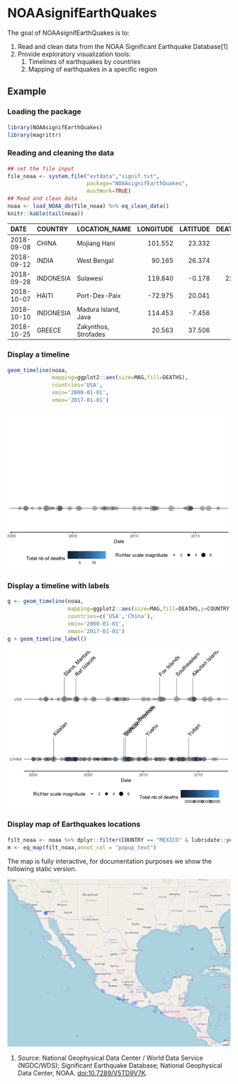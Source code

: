<!-- README.md is generated from README.Rmd. Please edit that file -->

# NOAAsignifEarthQuakes

The goal of NOAAsignifEarthQuakes is to:

1.  Read and clean data from the NOAA Significant Earthquake
    Database\[1\]
2.  Provide exploratory visualization tools:
    1.  Timelines of earthquakes by countries
    2.  Mapping of earthquakes in a specific region

## Example

### Loading the package

``` r
library(NOAAsignifEarthQuakes)
library(magrittr)
```

### Reading and cleaning the data

``` r
## set the file input
file_noaa <- system.file("extdata","signif.txt",
                         package="NOAAsignifEarthQuakes",
                         mustWork=TRUE)
## Read and clean data
noaa <- load_NOAA_db(file_noaa) %>% eq_clean_data()
knitr::kable(tail(noaa))
```

| DATE       | COUNTRY   | LOCATION\_NAME       | LONGITUDE | LATITUDE | DEATHS | MAG |
| :--------- | :-------- | :------------------- | --------: | -------: | -----: | --: |
| 2018-09-08 | CHINA     | Mojiang Hani         |   101.552 |   23.332 |     NA | 5.6 |
| 2018-09-12 | INDIA     | West Bengal          |    90.165 |   26.374 |      1 | 5.3 |
| 2018-09-28 | INDONESIA | Sulawesi             |   119.840 |  \-0.178 |   2256 | 7.5 |
| 2018-10-07 | HAITI     | Port-Dex-Paix        |  \-72.975 |   20.041 |     18 | 5.9 |
| 2018-10-10 | INDONESIA | Madura Island, Java  |   114.453 |  \-7.456 |      4 | 6.0 |
| 2018-10-25 | GREECE    | Zakynthos, Strofades |    20.563 |   37.506 |     NA | 6.8 |

### Display a timeline

``` r
geom_timeline(noaa,
              mapping=ggplot2::aes(size=MAG,fill=DEATHS),
              countries='USA',
              xmin='2000-01-01',
              xmax='2017-01-01')
```

![](README-timeline_usa-1.png)<!-- -->

### Display a timeline with labels

``` r
g <- geom_timeline(noaa,
                   mapping=ggplot2::aes(size=MAG,fill=DEATHS,y=COUNTRY),
                   countries=c('USA','China'),
                   xmin='2000-01-01',
                   xmax='2017-01-01') 
g + geom_timeline_label()
```

![](README-timeline_usa_china_labels-1.png)<!-- -->

### Display map of Earthquakes locations

``` r
filt_noaa <- noaa %>% dplyr::filter(COUNTRY == "MEXICO" & lubridate::year(DATE) >= 2000)
m <- eq_map(filt_noaa,annot_col = "popup_text")
```

The map is fully interactive, for documentation purposes we show the
following static version.

![](README-map_mexico-1.png)<!-- -->

1.  Source: National Geophysical Data Center / World Data Service
    (NGDC/WDS); Significant Earthquake Database; National Geophysical
    Data Center, NOAA. <doi:10.7289/V5TD9V7K>.
